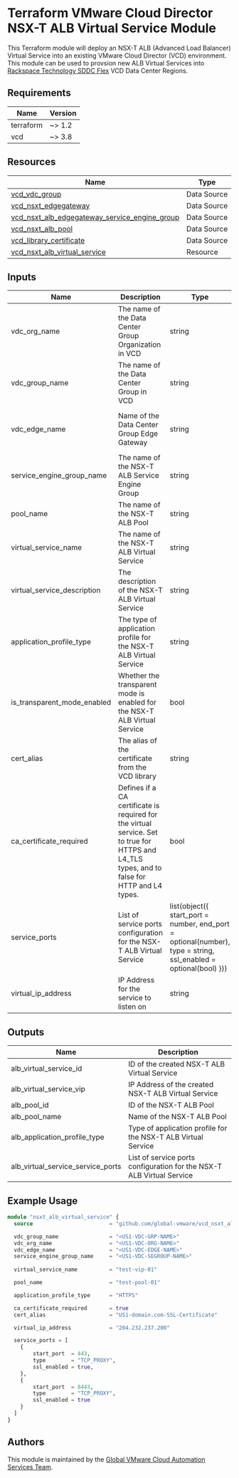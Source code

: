# Terraform VMware Cloud Director NSX-T ALB Virtual Service Module

This Terraform module will deploy an NSX-T ALB (Advanced Load Balancer) Virtual Service into an existing VMware Cloud Director (VCD) environment. This module can be used to provsion new ALB Virtual Services into [Rackspace Technology SDDC Flex](https://www.rackspace.com/cloud/private/software-defined-data-center-flex) VCD Data Center Regions.

## Requirements

| Name      | Version |
|-----------|---------|
| terraform | ~> 1.2  |
| vcd       | ~> 3.8  |

## Resources

| Name                                                                                                                                 | Type         |
|--------------------------------------------------------------------------------------------------------------------------------------|--------------|
| [vcd_vdc_group](https://registry.terraform.io/providers/vmware/vcd/latest/docs/data-sources/vdc_group)                               | Data Source  |
| [vcd_nsxt_edgegateway](https://registry.terraform.io/providers/vmware/vcd/latest/docs/data-sources/nsxt_edgegateway)                 | Data Source  |
| [vcd_nsxt_alb_edgegateway_service_engine_group](https://registry.terraform.io/providers/vmware/vcd/latest/docs/data-sources/nsxt_alb_edgegateway_service_engine_group) | Data Source  |
| [vcd_nsxt_alb_pool](https://registry.terraform.io/providers/vmware/vcd/latest/docs/data-sources/nsxt_alb_pool)                       | Data Source  |
| [vcd_library_certificate](https://registry.terraform.io/providers/vmware/vcd/latest/docs/data-sources/library_certificate)             | Data Source  |
| [vcd_nsxt_alb_virtual_service](https://registry.terraform.io/providers/vmware/vcd/latest/docs/resources/nsxt_alb_virtual_service)     | Resource     |

## Inputs

| Name | Description | Type | Default | Required |
|------|-------------|------|---------|----------|
| vdc_org_name | The name of the Data Center Group Organization in VCD | string | `"Organization Name Format: <Account_Number>-<Region>-<Account_Name>"` | yes |
| vdc_group_name | The name of the Data Center Group in VCD | string | `"Data Center Group Name Format: <Account_Number>-<Region>-<Account_Name> <datacenter group>"` | yes |
| vdc_edge_name | Name of the Data Center Group Edge Gateway | string | `"Edge Gateway Name Format: <Account_Number>-<Region>-<Edge_GW_Identifier>-<edge>"` | Yes |
| service_engine_group_name | The name of the NSX-T ALB Service Engine Group | string | `"Service Engine Group Name Format: <Region>-rsvc-lb-segroup<01>"` | yes |
| pool_name | The name of the NSX-T ALB Pool | string | - | yes |
| virtual_service_name | The name of the NSX-T ALB Virtual Service | string | - | yes |
| virtual_service_description | The description of the NSX-T ALB Virtual Service | string | "" | no |
| application_profile_type | The type of application profile for the NSX-T ALB Virtual Service | string | - | yes |
| is_transparent_mode_enabled | Whether the transparent mode is enabled for the NSX-T ALB Virtual Service | bool | false | no |
| cert_alias | The alias of the certificate from the VCD library | string | "" | no |
| ca_certificate_required | Defines if a CA certificate is required for the virtual service. Set to true for HTTPS and L4_TLS types, and to false for HTTP and L4 types. | bool | false | no |
| service_ports | List of service ports configuration for the NSX-T ALB Virtual Service | list(object({ start_port = number, end_port = optional(number), type = string, ssl_enabled = optional(bool) })) | - | yes |
| virtual_ip_address | IP Address for the service to listen on | string | - | yes |


## Outputs

| Name                                    | Description                                                    |
|-----------------------------------------|----------------------------------------------------------------|
| alb_virtual_service_id                  | ID of the created NSX-T ALB Virtual Service                    |
| alb_virtual_service_vip                 | IP Address of the created NSX-T ALB Virtual Service             |
| alb_pool_id                             | ID of the NSX-T ALB Pool                                        |
| alb_pool_name                           | Name of the NSX-T ALB Pool                                      |
| alb_application_profile_type            | Type of application profile for the NSX-T ALB Virtual Service   |
| alb_virtual_service_service_ports       | List of service ports configuration for the NSX-T ALB Virtual Service |

## Example Usage

```terraform
module "nsxt_alb_virtual_service" {
  source                        = "github.com/global-vmware/vcd_nsxt_alb_virtual_service.git?ref=v1.1.0"

  vdc_group_name                = "<US1-VDC-GRP-NAME>"
  vdc_org_name                  = "<US1-VDC-ORG-NAME>"
  vdc_edge_name                 = "<US1-VDC-EDGE-NAME>"
  service_engine_group_name     = "<US1-VDC-SEGROUP-NAME>"
  
  virtual_service_name          = "test-vip-01"

  pool_name                     = "test-pool-01"

  application_profile_type      = "HTTPS"

  ca_certificate_required       = true
  cert_alias                    = "US1-domain.com-SSL-Certificate"

  virtual_ip_address            = "204.232.237.200"

  service_ports = [
    {
        start_port  = 443,
        type        = "TCP_PROXY",
        ssl_enabled = true,
    },
    {
        start_port  = 8443,
        type        = "TCP_PROXY",
        ssl_enabled = true
    }
  ]
}
```

## Authors

This module is maintained by the [Global VMware Cloud Automation Services Team](https://github.com/global-vmware).
